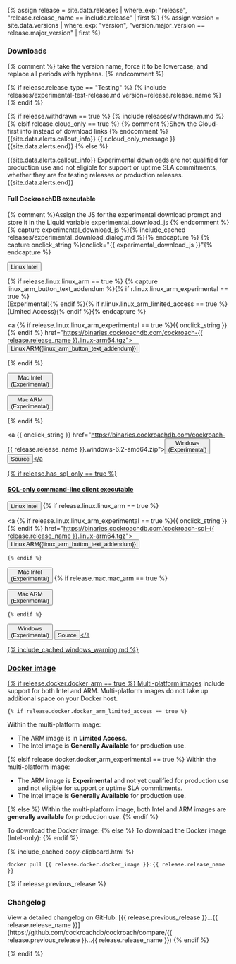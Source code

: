{% assign release = site.data.releases | where_exp: "release", "release.release_name == include.release" | first %}
{% assign version = site.data.versions | where_exp: "version", "version.major_version == release.major_version" | first %}

<h3 id="{{ release.release_name | downcase | replace: ".", "-" }}-downloads">Downloads</h3>{% comment %} take the version name, force it to be lowercase, and replace all periods with hyphens. {% endcomment %}

{% if release.release_type == "Testing" %}
{% include releases/experimental-test-release.md version=release.release_name %}
{% endif %}

{% if release.withdrawn == true %}
{% include releases/withdrawn.md %}
{% elsif release.cloud_only == true %} {% comment %}Show the Cloud-first info instead of download links {% endcomment %}
{{site.data.alerts.callout_info}}
{{ r.cloud_only_message }}
{{site.data.alerts.end}}
{% else %}

{{site.data.alerts.callout_info}}
Experimental downloads are not qualified for production use and not eligible for support or uptime SLA commitments, whether they are for testing releases or production releases.
{{site.data.alerts.end}}

<h4>Full CockroachDB executable</h4>

{% comment %}Assign the JS for the experimental download prompt and store it in the Liquid variable experimental_download_js {% endcomment %}
  {% capture experimental_download_js %}{% include_cached releases/experimental_download_dialog.md %}{% endcapture %}
  {% capture onclick_string %}onclick="{{ experimental_download_js }}"{% endcapture %}

<div><div id="os-tabs" class="filters clearfix">
<a href="https://binaries.cockroachdb.com/cockroach-{{ release.release_name }}.linux-amd64.tgz"><button id="linux-intel" class="filter-button" data-scope="linux-intel" data-eventcategory="linux-binary-release-notes">Linux Intel</button></a>

  {% if release.linux.linux_arm == true %}
    {% capture linux_arm_button_text_addendum %}{% if r.linux.linux_arm_experimental == true %}<br />(Experimental){% endif %}{% if r.linux.linux_arm_limited_access == true %}<br />(Limited Access){% endif %}{% endcapture %}

<a {% if release.linux.linux_arm_experimental == true %}{{ onclick_string }}{% endif %} href="https://binaries.cockroachdb.com/cockroach-{{ release.release_name }}.linux-arm64.tgz"><button id="linux-arm" class="filter-button" data-scope="linux-arm" data-eventcategory="linux-binary-release-notes">Linux ARM{{linux_arm_button_text_addendum}}</button></a>

  {% endif %}

<a href="https://binaries.cockroachdb.com/cockroach-{{ release.release_name }}.darwin-10.9-amd64.tgz"><button id="mac-intel" class="filter-button" data-scope="mac-intel" data-eventcategory="mac-binary-release-notes">Mac Intel<br />(Experimental)</button></a>

<a href="https://binaries.cockroachdb.com/cockroach-{{ release.release_name }}.darwin-11.0-arm64.tgz"><button id="mac-arm" class="filter-button" data-scope="mac-arm" data-eventcategory="mac-binary-release-notes">Mac ARM<br />(Experimental)</button></a>

  {% endif %}

<a {{ onclick_string }} href="https://binaries.cockroachdb.com/cockroach-{{ release.release_name }}.windows-6.2-amd64.zip"><button id="windows" class="filter-button" data-scope="windows" data-eventcategory="windows-binary-release-notes">Windows<br />(Experimental)</b></button></a>
<a target="_blank" rel="noopener" href="https://github.com/cockroachdb/cockroach/releases/tag/{{ release.release_name }}"><button id="source" class="filter-button" data-scope="source" data-eventcategory="source-release-notes">Source</button></a
</div></div>

  {% if release.has_sql_only == true %}
<h4>SQL-only command-line client executable</h4>
<div><div id="os-tabs" class="filters clearfix">

<a href="https://binaries.cockroachdb.com/cockroach-sql-{{ release.release_name }}.linux-amd64.tgz"><button id="linux-intel" class="filter-button" data-scope="linux-intel" data-eventcategory="linux-binary-release-notes">Linux Intel</button></a>
    {% if release.linux.linux_arm == true %}

<a {% if release.linux.linux_arm_experimental == true %}{{ onclick_string }}{% endif %} href="https://binaries.cockroachdb.com/cockroach-sql-{{ release.release_name }}.linux-arm64.tgz"><button id="linux-arm" class="filter-button" data-scope="linux-arm" data-eventcategory="linux-binary-release-notes">Linux ARM{{linux_arm_button_text_addendum}}</button></a>

    {% endif %}

<a onclick="{{ experimental_download_js }}" href="https://binaries.cockroachdb.com/cockroach-sql-{{ release.release_name }}.darwin-10.9-amd64.tgz"><button id="mac" class="filter-button" data-scope="mac-intel" data-eventcategory="mac-binary-release-notes">Mac Intel<br />(Experimental)</button></a>
    {% if release.mac.mac_arm == true %}

<a onclick="{{ experimental_download_js }}" href="https://binaries.cockroachdb.com/cockroach-sql-{{ release.release_name }}.darwin-11.0-arm64.tgz"><button id="mac-arm" class="filter-button" data-scope="mac-arm" data-eventcategory="mac-binary-release-notes">Mac ARM<br />(Experimental)</button></a>

    {% endif %}

<a onclick="{{ experimental_download_js }}" href="https://binaries.cockroachdb.com/cockroach-sql-{{ release.release_name }}.windows-6.2-amd64.zip"><button id="windows" class="filter-button" data-scope="windows" data-eventcategory="windows-binary-release-notes">Windows<br />(Experimental)</button></a>
<a target="_blank" rel="noopener" href="https://github.com/cockroachdb/cockroach/releases/tag/{{ release.release_name }}"><button id="source" class="filter-button" data-scope="source" data-eventcategory="source-release-notes">Source</button></a
</div></div>

<section class="filter-content" markdown="1" data-scope="windows">
{% include_cached windows_warning.md %}
</section>

<h3 id="{{ release.release_name | downcase | replace: ".", "-" }}-docker-image">Docker image</h3>

  {% if release.docker.docker_arm == true %}
[Multi-platform images](https://docs.docker.com/build/building/multi-platform/) include support for both Intel and ARM. Multi-platform images do not take up additional space on your Docker host.

    {% if release.docker.docker_arm_limited_access == true %}
Within the multi-platform image:<ul><li>The ARM image is in **Limited Access**.</li><li>The Intel image is **Generally Available** for production use.</li></ul>
    {% elsif release.docker.docker_arm_experimental == true %}
Within the multi-platform image:<ul><li>The ARM image is **Experimental** and not yet qualified for production use and not eligible for support or uptime SLA commitments.</li><li>The Intel image is **Generally Available** for production use.</li></ul>
    {% else %}
Within the multi-platform image, both Intel and ARM images are **generally available** for production use.
    {% endif %}

To download the Docker image:
  {% else %}
To download the Docker image (Intel-only):
  {% endif %}

{% include_cached copy-clipboard.html %}
~~~shell
docker pull {{ release.docker.docker_image }}:{{ release.release_name }}
~~~

  {% if release.previous_release %}
<h3 id="{{ release.release_name | downcase | replace: ".", "-" }}-changelog">Changelog</h3>
View a detailed changelog on GitHub: [{{ release.previous_release }}...{{ release.release_name }}](https://github.com/cockroachdb/cockroach/compare/{{ release.previous_release }}...{{ release.release_name }})
  {% endif %}

{% endif %}
